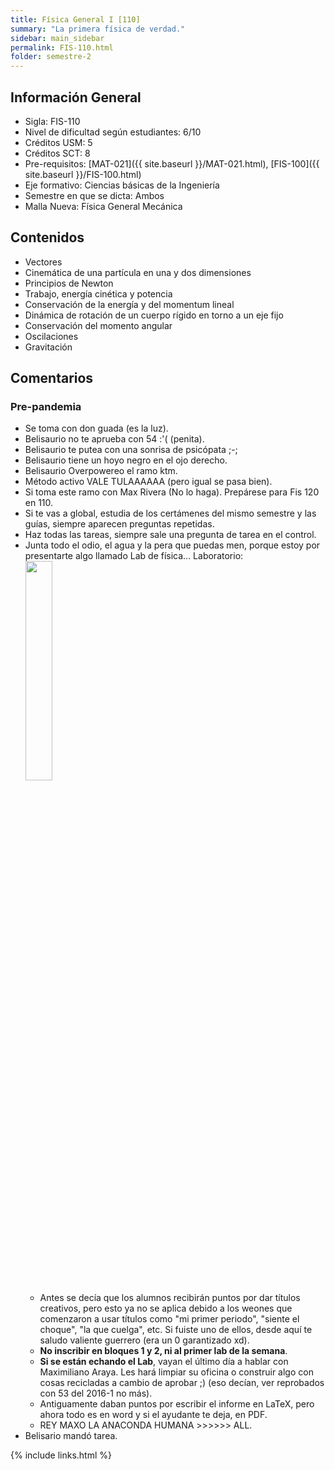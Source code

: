 ```yaml
---
title: Física General I [110]
summary: "La primera física de verdad."
sidebar: main_sidebar
permalink: FIS-110.html
folder: semestre-2
---
```


## Información General

- Sigla: FIS-110
- Nivel de dificultad según estudiantes: 6/10
- Créditos USM: 5
- Créditos SCT: 8
- Pre-requisitos: [MAT-021]({{ site.baseurl }}/MAT-021.html), [FIS-100]({{ site.baseurl }}/FIS-100.html)
- Eje formativo: Ciencias básicas de la Ingeniería
- Semestre en que se dicta: Ambos
- Malla Nueva: Física General Mecánica

## Contenidos

- Vectores
- Cinemática de una partícula en una y dos dimensiones
- Principios de Newton
- Trabajo, energía cinética y potencia
- Conservación de la energía y del momentum lineal
- Dinámica de rotación de un cuerpo rígido en torno a un eje fijo
- Conservación del momento angular
- Oscilaciones
- Gravitación

## Comentarios

### Pre-pandemia

- Se toma con don guada (es la luz).
- Belisaurio no te aprueba con 54 :'( (penita).
- Belisaurio te putea con una sonrisa de psicópata ;-;
- Belisaurio tiene un hoyo negro en el ojo derecho.
- Belisaurio Overpowereo el ramo ktm.
- Método activo VALE TULAAAAAA (pero igual se pasa bien).
- Si toma este ramo con Max Rivera (No lo haga). Prepárese para Fis 120 en 110.
- Si te vas a global, estudia de los certámenes del mismo semestre y las guías, siempre aparecen preguntas repetidas.
- Haz todas las tareas, siempre sale una pregunta de tarea en el control.
- Junta todo el odio, el agua y la pera que puedas men, porque estoy por presentarte algo llamado Lab de física...
Laboratorio:
    <img id="right-img" src="{{ site.baseurl }}/images/semestre-2/fis_110.jpg" width="30%">
  - Antes se decía que los alumnos recibirán puntos por dar títulos creativos, pero esto ya no se aplica debido a los weones que comenzaron a usar títulos como "mi primer periodo", "siente el choque", "la que cuelga", etc. Si fuiste uno de ellos, desde aquí te saludo valiente guerrero (era un 0 garantizado xd).
  - **No inscribir en bloques 1 y 2, ni al primer lab de la semana**.
  - **Si se están echando el Lab**, vayan el último día a hablar con Maximiliano Araya. Les hará limpiar su oficina o construir algo con cosas recicladas a cambio de aprobar ;) (eso decían, ver reprobados con 53 del 2016-1 no más).
  - Antiguamente daban puntos por escribir el informe en LaTeX, pero ahora todo es en word y si el ayudante te deja, en PDF.
  - REY MAXO LA ANACONDA HUMANA \>\>\>\>\>\> ALL.
- Belisario mandó tarea.

{% include links.html %}
